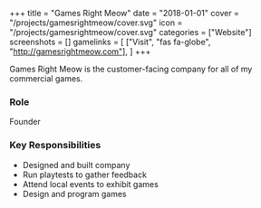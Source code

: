 +++
title = "Games Right Meow"
date = "2018-01-01"
cover = "/projects/gamesrightmeow/cover.svg"
icon = "/projects/gamesrightmeow/cover.svg"
categories = ["Website"]
screenshots = []
gamelinks = [
    ["Visit", "fas fa-globe", "http://gamesrightmeow.com"],
]
+++

Games Right Meow is the customer-facing company for all of my commercial games.

### Role
Founder

### Key Responsibilities
* Designed and built company
* Run playtests to gather feedback
* Attend local events to exhibit games
* Design and program games